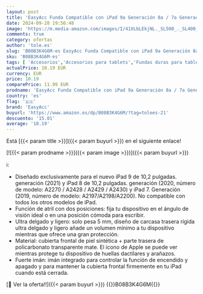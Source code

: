 ```yaml
---
layout: post
title: 'EasyAcc Funda Compatible con iPad 9a Generación 8a / 7a Generación  Case Ultra Slim Carcasa Smart Cover PU Protector con iPad 10.2 2021 2020 2019  Azul Eléctrico'
date: 2024-09-28 19:56:48
image: 'https://m.media-amazon.com/images/I/41XLbLEkjNL._SL500_._SL400_.jpg'
comments: true
category: ofertas
author: 'tole.es'
slug: 'B08B3K4G6M-es EasyAcc Funda Compatible con iPad 9a Generación 8a / 7a...'
sku: 'B08B3K4G6M-es'
tags: [ 'Accesorios','Accesorios para tablets','Fundas duras para tablets','Fundas para tablets','Informática','easyacc','ipad','🇪🇸', ]
actualPrice: 10.19 EUR
currency: EUR
price: 10.19
comparePrice: 11.99 EUR
prodname: 'EasyAcc Funda Compatible con iPad 9a Generación 8a / 7a Generación  Case Ultra Slim Carcasa Smart Cover PU Protector con iPad 10.2 2021 2020 2019  Azul Eléctrico'
country: 'es'
flag: '🇪🇸'
brand: 'EasyAcc'
buyurl: 'https://www.amazon.es/dp/B08B3K4G6M/?tag=tolees-21'
descuento: '15.01'
average: '10.19'
---
```


Está [{{< param title >}}]({{< param buyurl >}}) en el siguiente enlace!

[![{{< param prodname >}}]({{< param image >}})]({{< param buyurl >}})

ℹ️:

- Diseñado exclusivamente para el nuevo iPad 9 de 10,2 pulgadas. generación (2021) y iPad 8 de 10,2 pulgadas. generación (2020, número de modelo: A2270 / A2428 / A2429 / A2430) y iPad 7. Generación (2019, número de modelo: A2197/A2198/A2200). No compatible con todos los otros modelos de iPad.
- Función de atril con dos posiciones: fija tu dispositivo en el ángulo de visión ideal o en una posición cómoda para escribir.
- Ultra delgado y ligero: solo pesa 5 mm, diseño de carcasa trasera rígida ultra delgado y ligero añade un volumen mínimo a tu dispositivo mientras que ofrece una gran protección.
- Material: cubierta frontal de piel sintética + parte trasera de policarbonato transparente mate. El icono de Apple se puede ver mientras protege tu dispositivo de huellas dactilares y arañazos.
- Fuerte imán: imán integrado para controlar la función de encendido y apagado y para mantener la cubierta frontal firmemente en tu iPad cuando está cerrada.

[🛒 Ver la oferta!!]({{< param buyurl >}})
{{<world>}}B08B3K4G6M{{</world>}}
